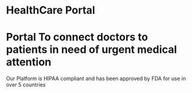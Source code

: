 # HealthCare Portal

# Portal To connect doctors to patients in need of urgent medical attention

Our Platform is HIPAA compliant and has been approved by FDA for use in over 5 countries

